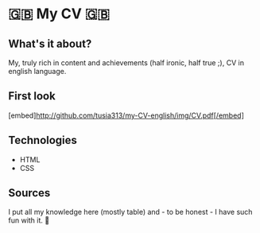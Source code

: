 #  🇬🇧 My CV  🇬🇧

## What's it about?

My, truly rich in content and achievements (half ironic, half true ;), CV in english language.

## First look 

[embed]http://github.com/tusia313/my-CV-english/img/CV.pdf[/embed]

## Technologies

+ HTML
+ CSS

## Sources
I put all my knowledge here (mostly table) and - to be honest - I have such fun with it. 🦄
